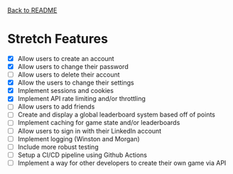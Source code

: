 [Back to README](/README.md)

# Stretch Features

- [x] Allow users to create an account
- [x] Allow users to change their password
- [ ] Allow users to delete their account
- [x] Allow the users to change their settings
- [x] Implement sessions and cookies
- [x] Implement API rate limiting and/or throttling
- [ ] Allow users to add friends
- [ ] Create and display a global leaderboard system based off of points
- [ ] Implement caching for game state and/or leaderboards
- [ ] Allow users to sign in with their LinkedIn account
- [ ] Implement logging (Winston and Morgan)
- [ ] Include more robust testing
- [ ] Setup a CI/CD pipeline using Github Actions
- [ ] Implement a way for other developers to create their own game via API
